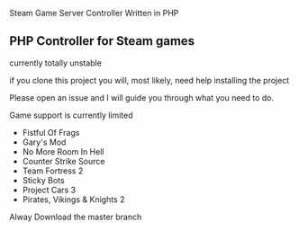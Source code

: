Steam Game Server Controller
Written in PHP
<p><h2>PHP Controller for Steam games</h2>currently totally unstable </p>
<p>if you clone this project you will, most likely, need help installing the project</p>
<p>Please open an issue and I will guide you through what you need to do.</p>
<p>Game support is currently limited</p>
<ul>
<li>Fistful Of Frags</li>
<li>Gary's Mod</li>
<li>No More Room In Hell</li>
<li>Counter Strike Source</li>
<li>Team Fortress 2</li>
<li>Sticky Bots</li>
<li>Project Cars 3</li>
<li>Pirates, Vikings & Knights 2</li> 
</ul>
Alway Download the master branch
